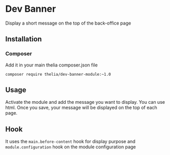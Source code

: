 # Dev Banner

Display a short message on the top of the back-office page

## Installation

### Composer

Add it in your main thelia composer.json file

```
composer require thelia/dev-banner-module:~1.0
```

## Usage

Activate the module and add the message you want to display. You can use html. Once you save, your message will be displayed on the top of each page.
## Hook

It uses the ``main.before-content`` hook for display purpose and ``module.configuration`` hook on the module configuration page
